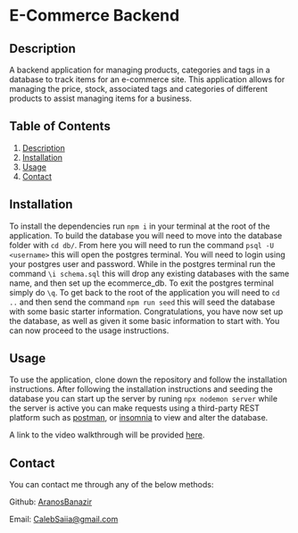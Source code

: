 # E-Commerce Backend 
    
## Description 
  
  A backend application for managing products, categories and tags in a database to track items for an e-commerce site. This application allows for managing the price, stock, associated tags and categories of different products to assist managing items for a business.

## Table of Contents
1. [Description](#description)
2. [Installation](#installation)
3. [Usage](#usage)
4. [Contact](#contact)

## Installation 
  
  To install the dependencies run `npm i` in your terminal at the root of the application. To build the database you will need to move into the database folder with `cd db/`. From here you will need to run the command `psql -U <username>` this will open the postgres terminal. You will need to login using your postgres user and password. While in the postgres terminal run the command `\i schema.sql` this will drop any existing databases with the same name, and then set up the ecommerce_db. To exit the postgres terminal simply do `\q`. To get back to the root of the application you will need to `cd ..` and then send the command `npm run seed` this will seed the database with some basic starter information. Congratulations, you have now set up the database, as well as given it some basic information to start with. You can now proceed to the usage instructions.

## Usage 
  
  To use the application, clone down the repository and follow the installation instructions. After following the installation instructions and seeding the database you can start up the server by runing `npx nodemon server` while the server is active you can make requests using a third-party REST platform such as [postman](https://www.postman.com), or [insomnia](https://insomnia.rest) to view and alter the database.

  A link to the video walkthrough will be provided [here](https://drive.google.com/file/d/1IB9EbO6aM23N3kyBM16wyjLQLMYYIoRB/view?usp=drive_link).

## Contact
You can contact me through any of the below methods:

Github: [AranosBanazir](https://www.github.com/AranosBanazir)

Email: [CalebSaiia@gmail.com](mailto:CalebSaiia@gmail.com)